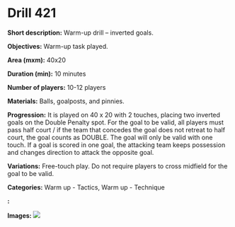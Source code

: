 # Drill 421

**Short description:**
Warm-up drill – inverted goals.

**Objectives:**
Warm-up task played.

**Area (mxm):**
40x20

**Duration (min):**
10 minutes

**Number of players:**
10-12 players

**Materials:**
Balls, goalposts, and pinnies.

**Progression:**
It is played on 40 x 20 with 2 touches, placing two inverted goals on the Double Penalty spot. For the goal to be valid, all players must pass half court / if the team that concedes the goal does not retreat to half court, the goal counts as DOUBLE. The goal will only be valid with one touch. If a goal is scored in one goal, the attacking team keeps possession and changes direction to attack the opposite goal.

**Variations:**
Free-touch play. Do not require players to cross midfield for the goal to be valid.

**Categories:**
Warm up - Tactics, Warm up - Technique

**:**


**Images:**
![](https://www.coachingfutsal.com/\images\8f1243d86cef4787a055ae05555a20ff64e970130b9723a7822ce0396d42bf1b8c99f1914e6c973877a4660566a4c9d98ae0a949431887c8643b6f24fb6c89214df8e318eb483.jpg)

